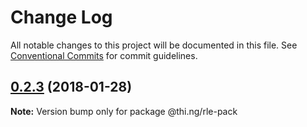 # Change Log

All notable changes to this project will be documented in this file.
See [Conventional Commits](https://conventionalcommits.org) for commit guidelines.

<a name="0.2.3"></a>
## [0.2.3](https://github.com/thi-ng/umbrella/compare/@thi.ng/rle-pack@0.2.2...@thi.ng/rle-pack@0.2.3) (2018-01-28)




**Note:** Version bump only for package @thi.ng/rle-pack
